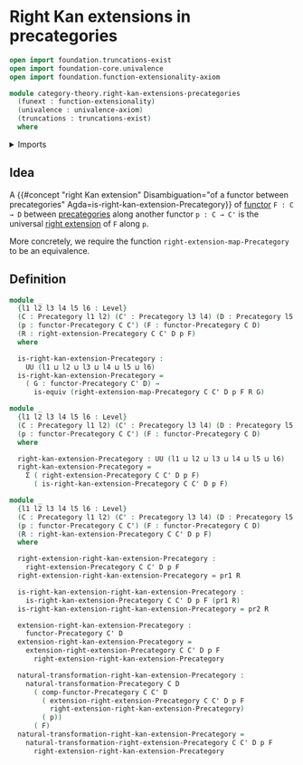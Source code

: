 # Right Kan extensions in precategories

```agda
open import foundation.truncations-exist
open import foundation-core.univalence
open import foundation.function-extensionality-axiom

module category-theory.right-kan-extensions-precategories
  (funext : function-extensionality)
  (univalence : univalence-axiom)
  (truncations : truncations-exist)
  where
```

<details><summary>Imports</summary>

```agda
open import category-theory.functors-precategories funext univalence truncations
open import category-theory.natural-transformations-functors-precategories funext univalence truncations
open import category-theory.precategories funext univalence truncations
open import category-theory.right-extensions-precategories funext univalence truncations

open import foundation.dependent-pair-types
open import foundation.equivalences funext
open import foundation.identity-types funext
open import foundation.universe-levels
```

</details>

## Idea

A
{{#concept "right Kan extension" Disambiguation="of a functor between precategories" Agda=is-right-kan-extension-Precategory}}
of [functor](category-theory.functors-precategories.md) `F : C → D` between
[precategories](category-theory.precategories.md) along another functor
`p : C → C'` is the universal
[right extension](category-theory.right-extensions-precategories.md) of `F`
along `p`.

More concretely, we require the function `right-extension-map-Precategory` to be
an equivalence.

## Definition

```agda
module _
  {l1 l2 l3 l4 l5 l6 : Level}
  (C : Precategory l1 l2) (C' : Precategory l3 l4) (D : Precategory l5 l6)
  (p : functor-Precategory C C') (F : functor-Precategory C D)
  (R : right-extension-Precategory C C' D p F)
  where

  is-right-kan-extension-Precategory :
    UU (l1 ⊔ l2 ⊔ l3 ⊔ l4 ⊔ l5 ⊔ l6)
  is-right-kan-extension-Precategory =
    ( G : functor-Precategory C' D) →
      is-equiv (right-extension-map-Precategory C C' D p F R G)

module _
  {l1 l2 l3 l4 l5 l6 : Level}
  (C : Precategory l1 l2) (C' : Precategory l3 l4) (D : Precategory l5 l6)
  (p : functor-Precategory C C') (F : functor-Precategory C D)
  where

  right-kan-extension-Precategory : UU (l1 ⊔ l2 ⊔ l3 ⊔ l4 ⊔ l5 ⊔ l6)
  right-kan-extension-Precategory =
    Σ ( right-extension-Precategory C C' D p F)
      ( is-right-kan-extension-Precategory C C' D p F)

module _
  {l1 l2 l3 l4 l5 l6 : Level}
  (C : Precategory l1 l2) (C' : Precategory l3 l4) (D : Precategory l5 l6)
  (p : functor-Precategory C C') (F : functor-Precategory C D)
  (R : right-kan-extension-Precategory C C' D p F)
  where

  right-extension-right-kan-extension-Precategory :
    right-extension-Precategory C C' D p F
  right-extension-right-kan-extension-Precategory = pr1 R

  is-right-kan-extension-right-kan-extension-Precategory :
    is-right-kan-extension-Precategory C C' D p F (pr1 R)
  is-right-kan-extension-right-kan-extension-Precategory = pr2 R

  extension-right-kan-extension-Precategory :
    functor-Precategory C' D
  extension-right-kan-extension-Precategory =
    extension-right-extension-Precategory C C' D p F
      right-extension-right-kan-extension-Precategory

  natural-transformation-right-kan-extension-Precategory :
    natural-transformation-Precategory C D
      ( comp-functor-Precategory C C' D
        ( extension-right-extension-Precategory C C' D p F
          right-extension-right-kan-extension-Precategory)
        ( p))
      ( F)
  natural-transformation-right-kan-extension-Precategory =
    natural-transformation-right-extension-Precategory C C' D p F
      right-extension-right-kan-extension-Precategory
```
